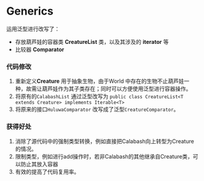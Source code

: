 # Generics

运用泛型进行改写了：

* 存放葫芦娃的容器类 **CreatureList** 类，以及其涉及的 **iterator** 等
* 比较器 **Comparator**



### 代码修改

1. 重新定义**Creature** 用于抽象生物，由于World 中存在的生物不止葫芦娃一种，故需让葫芦娃作为其子类存在；同时可以方便使用泛型进行容器操作。
2. 将原有的`CalabashList` 通过泛型改写为 `public class CreatureList<T extends Creature> implements Iterable<T>`
3.  将原来的接口`HuluwaComparator` 改写成了泛型`CreatureComparator`。



### 获得好处

1. 消除了源代码中的强制类型转换，例如直接把Calabash向上转型为Creature的情况。
2. 限制类型，例如进行add操作时，若非Calabash的其他继承自Creature类，可以防止其放入容器
3. 有效的提高了代码复用率。